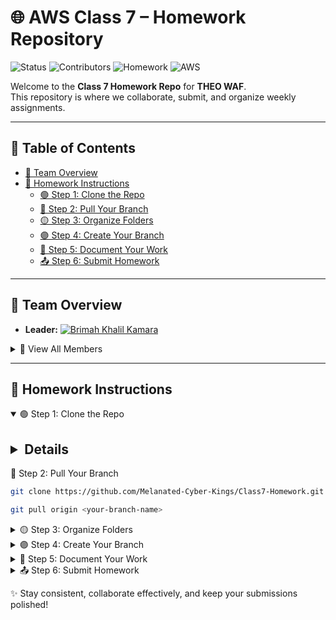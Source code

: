 # 🌐 AWS Class 7 – Homework Repository

![Status](https://img.shields.io/badge/Status-Active-brightgreen?style=for-the-badge) 
![Contributors](https://img.shields.io/badge/Contributors-11-blue?style=for-the-badge) 
![Homework](https://img.shields.io/badge/Homework-Weekly-orange?style=for-the-badge) 
![AWS](https://img.shields.io/badge/AWS-Learning-yellow?style=for-the-badge) 

Welcome to the **Class 7 Homework Repo** for **THEO WAF**.  
This repository is where we collaborate, submit, and organize weekly assignments.  

---

## 📑 Table of Contents
- [👥 Team Overview](#-team-overview)
- [📖 Homework Instructions](#-homework-instructions)  
  - [🟢 Step 1: Clone the Repo](#-step-1-clone-the-repo)  
  - [🔵 Step 2: Pull Your Branch](#-step-2-pull-your-branch)  
  - [🟡 Step 3: Organize Folders](#-step-3-organize-folders)  
  - [🟣 Step 4: Create Your Branch](#-step-4-create-your-branch)  
  - [📝 Step 5: Document Your Work](#-step-5-document-your-work)  
  - [📤 Step 6: Submit Homework](#-step-6-submit-homework)  

---

## 👥 Team Overview

- **Leader:** [![Brimah Khalil Kamara](https://img.shields.io/badge/Leader-Brimah_Khalil_Kamara-blue?style=for-the-badge&logo=github)](https://github.com/Brimah-Khalil-Kamara)  

<details>
<summary>📌 View All Members</summary><br>

[![Hakeem Shaffi](https://img.shields.io/badge/Member-Hakeem_Shaffi-lightgrey?style=flat-square&logo=github)](https://github.com/pushashaft)  
[![Mahamed Bashir](https://img.shields.io/badge/Member-Mahamed_Bashir-lightgrey?style=flat-square&logo=github)](https://github.com/BashiM1)  
[![Van Ngila](https://img.shields.io/badge/Member-Van_Ngila-lightgrey?style=flat-square&logo=github)](https://github.com/waseeconsulting-git)  
[![Adedji Adeyemi](https://img.shields.io/badge/Member-Adedji_Adeyemi-lightgrey?style=flat-square&logo=github)](https://github.com/anthonyadeconsulting-source)  
[![Jay Bailey](https://img.shields.io/badge/Member-Jay_Bailey-lightgrey?style=flat-square&logo=github)](https://github.com/jareonbailey-web)  
[![Daniel Bryce](https://img.shields.io/badge/Member-Daniel_Bryce-lightgrey?style=flat-square&logo=github)](https://github.com/DBs-art)  
[![ST Tucker](https://img.shields.io/badge/Member-ST_Tucker-lightgrey?style=flat-square&logo=github)](https://github.com/statuc30721)  
[![Thomas Bell](https://img.shields.io/badge/Member-Thomas_Bell-lightgrey?style=flat-square&logo=github)](https://github.com/thomas065)  
[![Trevore Jerome](https://img.shields.io/badge/Member-Trevore_Jerome-lightgrey?style=flat-square&logo=github)](https://github.com/Futurist2099)  
[![Voloxar Karsze](https://img.shields.io/badge/Member-Voloxar_Karsze-lightgrey?style=flat-square&logo=github)](https://github.com/theswordpt-git)  
[![Mark Thornhill](https://img.shields.io/badge/Member-Mark_Thornhill-lightgrey?style=flat-square&logo=github)](https://github.com/theswordpt-git)  
</details>

---

## 📖 Homework Instructions

<details open>
<summary>🟢 Step 1: Clone the Repo</summary>

</details>

## <details>
<summary>🔵 Step 2: Pull Your Branch</summary>

```bash
git clone https://github.com/Melanated-Cyber-Kings/Class7-Homework.git

git pull origin <your-branch-name>
```

</details>

<details>
<summary>🟡 Step 3: Organize Folders</summary>
📂 Create directories for each week:
Week1, Week2, Week3, ...

📌 Each week’s homework goes into its respective folder.
</details>

<details>
<summary>🟣 Step 4: Create Your Branch</summary>

```bash
git checkout -b Your-Name-Homework-Branch
```

✅ Always switch into your branch immediately after creating it.
</details>

<details>
<summary>📝 Step 5: Document Your Work</summary>

📝 Add a README.md in each folder.

Keep instructions clear and beginner-friendly.

Someone with no prior context should be able to follow your steps.
</details>

<details> <summary>📤 Step 6: Submit Homework</summary>

📤 Transfer all your completed assignments into the appropriate weekly folder.
🎯 Make sure everything is neat, readable, and presentation-ready for THEO.
</details>

✨ Stay consistent, collaborate effectively, and keep your submissions polished!